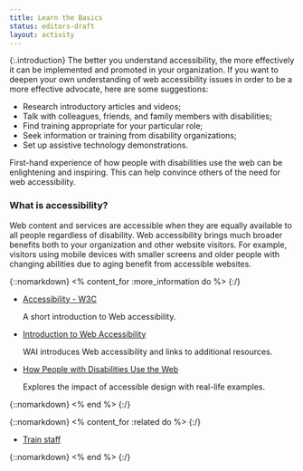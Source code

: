 ```yaml
---
title: Learn the Basics
status: editors-draft
layout: activity
---
```


{:.introduction}
The better you understand accessibility, the more effectively it can be implemented and promoted in your organization. If you want to deepen your own understanding of web accessibility issues in order to be a more effective advocate, here are some suggestions: 
 
*	Research introductory articles and videos;
*	Talk with colleagues, friends, and family members with disabilities;
*	Find training appropriate for your particular role;
* Seek information or training from disability organizations;
* Set up assistive technology demonstrations.

First-hand experience of how people with disabilities use the web can be enlightening and inspiring. This can help convince others of the need for web accessibility. 

### What is accessibility?

Web content and services are accessible when they are equally available to all people regardless of disability. Web accessibility brings much broader benefits both to your organization and other website visitors. For example, visitors using mobile devices with smaller screens and older people with changing abilities due to aging benefit from accessible websites.

{::nomarkdown}
<% content_for :more_information do %>
{:/}

* [Accessibility - W3C](/standards/webdesign/accessibility)

  A short introduction to Web accessibility.
  
* [Introduction to Web Accessibility](/WAI/intro/accessibility.php)

  WAI introduces Web accessibility and links to additional resources.
  
* [How People with Disabilities Use the Web](/WAI/intro/people-use-web)

  Explores the impact of accessible design with real-life examples.

{::nomarkdown}
<% end %>
{:/}

{::nomarkdown}
<% content_for :related do %>
{:/}

* [Train staff](../implement/train_staff.html)

{::nomarkdown}
<% end %>
{:/}
